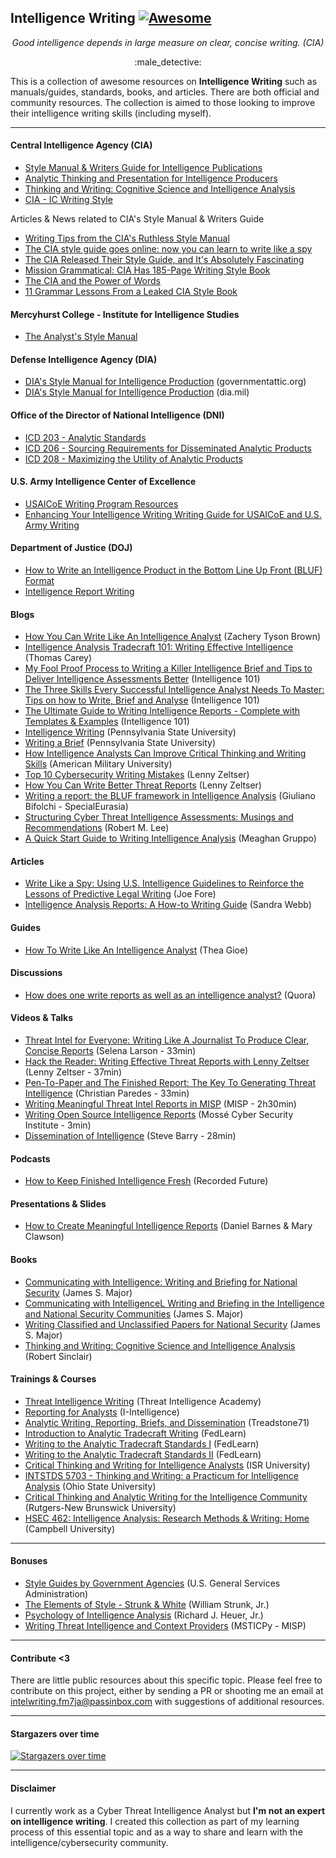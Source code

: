 ## Intelligence Writing [![Awesome](https://cdn.rawgit.com/sindresorhus/awesome/d7305f38d29fed78fa85652e3a63e154dd8e8829/media/badge.svg)](https://github.com/mxm0z/awesome-intelligence-writing)

_<div align="center">Good intelligence depends in large measure on clear, concise writing. (CIA)_</div>

<div align="center">:male_detective:</div>

This is a collection of awesome resources on **Intelligence Writing** such as manuals/guides, standards, books, and articles. There are both official and community resources. The collection is aimed to those looking to improve their intelligence writing skills (including myself).

---

#### Central Intelligence Agency (CIA)

- [Style Manual & Writers Guide for Intelligence Publications](https://fas.org/irp/cia/product/style.pdf)
- [Analytic Thinking and Presentation for Intelligence Producers](https://cryptome.org/cia-ath-pt1.htm)
- [Thinking and Writing: Cognitive Science and Intelligence Analysis](https://www.cia.gov/resources/csi/books-monographs/thinking-and-writing/)
- [CIA - IC Writing Style](https://contentsparks.com/wp-content/uploads/2022/01/cia-writing_guide2017.pdf)

Articles & News related to CIA's Style Manual & Writers Guide

- [Writing Tips from the CIA's Ruthless Style Manual](https://qz.com/231110/writing-tips-from-the-cias-ruthless-style-manual/)
- [The CIA style guide goes online: now you can learn to write like a spy](https://www.theguardian.com/world/shortcuts/2014/jul/09/cia-writers-guide-leaked-online)
- [The CIA Released Their Style Guide, and It's Absolutely Fascinating](https://blog.hubspot.com/marketing/cia-style-guide)
- [Mission Grammatical: CIA Has 185-Page Writing Style Book](https://abcnews.go.com/blogs/headlines/2014/07/mission-grammatical-cia-has-185-page-writing-style-book)
- [The CIA and the Power of Words](https://hyperallergic.com/136974/the-cia-and-the-power-of-words/)
- [11 Grammar Lessons From a Leaked CIA Style Book](https://www.mentalfloss.com/article/57743/11-grammar-lessons-leaked-cia-style-book)

#### Mercyhurst College - Institute for Intelligence Studies

- [The Analyst's Style Manual](https://ncirc.bja.ojp.gov/sites/g/files/xyckuh326/files/media/document/analysts_style_manual.pdf)

#### Defense Intelligence Agency (DIA)

- [DIA's Style Manual for Intelligence Production](https://www.governmentattic.org/23docs/DIAstyleManualIntelProd_2016.pdf) (governmentattic.org)
- [DIA's Style Manual for Intelligence Production](https://www.dia.mil/FOIA/FOIA-Electronic-Reading-Room/FileId/149619/) (dia.mil)

#### Office of the Director of National Intelligence (DNI)

- [ICD 203 - Analytic Standards](https://www.dni.gov/files/documents/ICD/ICD%20203%20Analytic%20Standards.pdf)
- [ICD 206 - Sourcing Requirements for Disseminated Analytic Products](https://www.dni.gov/files/documents/ICD/ICD%20206.pdf)
- [ICD 208 - Maximizing the Utility of Analytic Products](https://www.dni.gov/files/documents/ICD/ICD%20208%20-%20Maximizing%20the%20Utility%20of%20Analytic%20Products%20(09%20Jan%202017).pdf)

#### U.S. Army Intelligence Center of Excellence
 
- [USAICoE Writing Program Resources](https://intellibrary.libguides.com/c.php?g=654854&p=6527880)
- [Enhancing Your Intelligence Writing Writing Guide for USAICoE and U.S. Army Writing](https://intellibrary.libguides.com/ld.php?content_id=53826333)

#### Department of Justice (DOJ)

- [How to Write an Intelligence Product in the Bottom Line Up Front (BLUF) Format](http://dixon.hh.se/urbi/SCADA/BLUF%20Writing%20Format.pdf)
- [Intelligence Report Writing](https://www.ojp.gov/ncjrs/virtual-library/abstracts/intelligence-report-writing-criminal-intelligence-analysis-p-181)

#### Blogs

- [How You Can Write Like An Intelligence Analyst](https://zacherytysonbrown.medium.com/write-like-an-intelligence-analyst-34d06738d2ef) (Zachery Tyson Brown)
- [Intelligence Analysis Tradecraft 101: Writing Effective Intelligence](https://www.linkedin.com/pulse/intelligence-analysis-tradecraft-101-writing-effective-thomas-carey/) (Thomas Carey)
- [My Fool Proof Process to Writing a Killer Intelligence Brief and Tips to Deliver Intelligence Assessments Better](http://www.intelligence101.com/my-full-proof-process-to-writing-a-killer-intelligence-brief-and-tips-to-deliver-intelligence-assessments-better/) (Intelligence 101)
- [The Three Skills Every Successful Intelligence Analyst Needs To Master: Tips on how to Write, Brief and Analyse](https://www.intelligence101.com/write-brief-and-analyse/) (Intelligence 101)
- [The Ultimate Guide to Writing Intelligence Reports - Complete with Templates & Examples](https://www.intelligence101.com/the-ultimate-guide-to-writing-intelligence-reports-complete-with-templates-examples/) (Intelligence 101)
- [Intelligence Writing](https://www.e-education.psu.edu/geog571/node/431) (Pennsylvania State University)
- [Writing a Brief](https://www.e-education.psu.edu/geog571/node/495) (Pennsylvania State University)
- [How Intelligence Analysts Can Improve Critical Thinking and Writing Skills](https://amuedge.com/how-intelligence-analysts-can-improve-critical-thinking-and-writing-skills/) (American Military University)
- [Top 10 Cybersecurity Writing Mistakes](https://zeltser.com/cybersecurity-writing-mistakes/) (Lenny Zeltser)
- [How You Can Write Better Threat Reports](https://zeltser.com/write-better-threat-reports/) (Lenny Zeltser)
- [Writing a report: the BLUF framework in Intelligence Analysis](https://www.specialeurasia.com/2023/05/11/report-writing-bluf-intelligence/) (Giuliano Bifolchi - SpecialEurasia)
- [Structuring Cyber Threat Intelligence Assessments: Musings and Recommendations](https://www.robertmlee.org/structuring-cyber-threat-intelligence-assessments-musings-and-recommendations/) (Robert M. Lee)
- [A Quick Start Guide to Writing Intelligence Analysis](https://theinteldesk.substack.com/p/a-quick-start-guide-to-writing-intelligence) (Meaghan Gruppo)

#### Articles

- [Write Like a Spy: Using U.S. Intelligence Guidelines to Reinforce the Lessons of Predictive Legal Writing](https://legal.thomsonreuters.com/content/dam/ewp-m/documents/legal/en/pdf/other/perspectives/2020/spring/2020-spring-article-4.pdf) (Joe Fore)
- [Intelligence Analysis Reports: A How-to Writing Guide](https://ahsawc.files.wordpress.com/2014/02/intelligence-analysis-reports.pdf) (Sandra Webb)

#### Guides

- [How To Write Like An Intelligence Analyst](https://s3.amazonaws.com/usma-media/inline-images/centers_research/west_point_writing_program/PDF/WPWP%20Guides/Intelligence_Writing_for_Academics.pdf) (Thea Gioe)

#### Discussions

- [How does one write reports as well as an intelligence analyst?](https://www.quora.com/How-does-one-write-reports-as-well-as-an-intelligence-analyst) (Quora)

#### Videos & Talks

- [Threat Intel for Everyone: Writing Like A Journalist To Produce Clear, Concise Reports](https://www.youtube.com/watch?v=gqsE2coucjg) (Selena Larson - 33min)
- [Hack the Reader: Writing Effective Threat Reports with Lenny Zeltser](https://youtu.be/vwKlNZ6mxak) (Lenny Zeltser - 37min)
- [Pen-To-Paper and The Finished Report: The Key To Generating Threat Intelligence](https://youtu.be/XEmksbsrnv8) (Christian Paredes - 33min)
- [Writing Meaningful Threat Intel Reports in MISP](https://youtu.be/suDo-p3Nu5w) (MISP - 2h30min)
- [Writing Open Source Intelligence Reports](https://youtu.be/lDe8_z-UCZ4) (Mossé Cyber Security Institute - 3min)
- [Dissemination of Intelligence](https://youtu.be/x5bHZ8I6nUU?list=PL8nt2WoztgBnZvWMoculd2rPHcPMb6cBM) (Steve Barry - 28min)

#### Podcasts

- [How to Keep Finished Intelligence Fresh](https://www.recordedfuture.com/podcast-episode-64/) (Recorded Future)

#### Presentations & Slides

- [How to Create Meaningful Intelligence Reports](https://proceedings.esri.com/library/userconf/proc16/tech-workshops/tw_74-33.pdf) (Daniel Barnes & Mary Clawson)

#### Books

- [Communicating with Intelligence: Writing and Briefing for National Security](https://www.amazon.com/Communicating-Intelligence-Briefing-Professional-Education/dp/1442226625) (James S. Major)
- [Communicating with IntelligenceL Writing and Briefing in the Intelligence and National Security Communities](https://www.amazon.com.br/Communicating-Intelligence-Briefing-National-Communities-ebook/dp/B0BMP88XLT) (James S. Major)
- [Writing Classified and Unclassified Papers for National Security](https://www.amazon.com.br/Writing-Classified-Unclassified-National-Security-ebook/dp/B00264GM5K) (James S. Major)
- [Thinking and Writing: Cognitive Science and Intelligence Analysis](https://www.amazon.com.br/Thinking-Writing-Cognitive-Intelligence-Annotated-ebook/dp/B005AOAIGM) (Robert Sinclair)

#### Trainings & Courses

- [Threat Intelligence Writing](https://school.threatintel.academy/courses/cti-writing) (Threat Intelligence Academy)
- [Reporting for Analysts](https://i-intelligence.eu/courses/reporting-for-analysts) (I-Intelligence)
- [Analytic Writing, Reporting, Briefs, and Dissemination](https://treadstone71.com/index.php/cyber-intelligence-training/analytic-writing) (Treadstone71)
- [Introduction to Analytic Tradecraft Writing](https://www.fedlearn.com/courses/icic101/) (FedLearn)
- [Writing to the Analytic Tradecraft Standards I](https://www.fedlearn.com/courses/icic103/) (FedLearn)
- [Writing to the Analytic Tradecraft Standards II](https://www.fedlearn.com/courses/icic104/) (FedLearn)
- [Critical Thinking and Writing for Intelligence Analysts](https://isruniversity.catalog.instructure.com/browse/analysis/programs/criticalthinkingandwriting) (ISR University)
- [INTSTDS 5703 - Thinking and Writing: a Practicum for Intelligence Analysis](https://internationalstudies.osu.edu/courses/intstds-5703) (Ohio State University)
- [Critical Thinking and Analytic Writing for the Intelligence Community ](https://polisci.rutgers.edu/academics/undergraduate/course-descriptions/course-details/1452-01-790-483-critical-thinking-and-analytic-writing-for-the-intelligence-community) (Rutgers-New Brunswick University)
- [HSEC 462: Intelligence Analysis: Research Methods & Writing: Home](https://guides.lib.campbell.edu/hsec462) (Campbell University)

---

#### Bonuses

- [Style Guides by Government Agencies](https://digital.gov/resources/style-guides-by-government-agencies/) (U.S. General Services Administration)
- [The Elements of Style - Strunk & White](https://www.bartleby.com/lit-hub/the-elements-of-style/) (William Strunk, Jr.)
- [Psychology of Intelligence Analysis](https://www.ialeia.org/docs/Psychology_of_Intelligence_Analysis.pdf) (Richard J. Heuer, Jr.)
- [Writing Threat Intelligence and Context Providers](https://msticpy.readthedocs.io/en/latest/extending/WritingTIAndContextProviders.html) (MSTICPy - MISP)

---
#### Contribute <3

There are little public resources about this specific topic. Please feel free to contribute on this project, either by sending a PR or shooting me an email at intelwriting.fm7ja@passinbox.com with suggestions of additional resources.

---

#### Stargazers over time

[![Stargazers over time](https://starchart.cc/mxm0z/awesome-intelligence-writing.svg)](https://starchart.cc/mxm0z/awesome-intelligence-writing)

---

#### Disclaimer

I currently work as a Cyber Threat Intelligence Analyst but **I'm not an expert on intelligence writing**. I created this collection as part of my learning process of this essential topic and as a way to share and learn with the intelligence/cybersecurity community.
